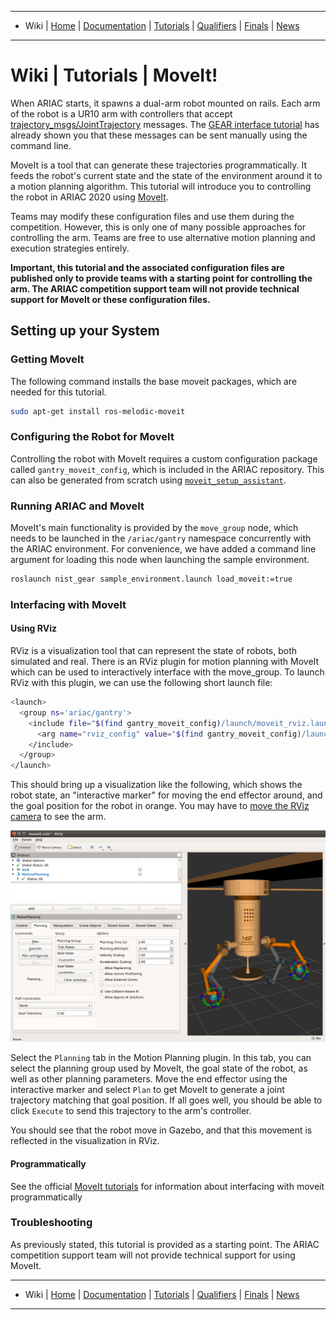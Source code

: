 -------------------------------------------------
- Wiki | [Home](../../README.md) | [Documentation](../documentation.md) | [Tutorials](../tutorials.md) | [Qualifiers](../qualifier.md) | [Finals](../finals.md) | [News](../updates.md)
-------------------------------------------------

# Wiki | Tutorials | MoveIt! #

When ARIAC starts, it spawns a dual-arm robot mounted on rails. Each arm of the robot is a UR10 arm with controllers that accept [trajectory_msgs/JointTrajectory](http://docs.ros.org/melodic/api/trajectory_msgs/html/msg/JointTrajectory.html) messages.
The [GEAR interface tutorial](gear_interface.md) has already shown you that these messages can be sent manually using the command line.

MoveIt is a tool that can generate these trajectories programmatically.
It feeds the robot's current state and the state of the environment around it to a motion planning algorithm. 
This tutorial will introduce you to controlling the robot in ARIAC 2020 using [MoveIt](https://moveit.ros.org/).

Teams may modify these configuration files and use them during the competition.
However, this is only one of many possible approaches for controlling the arm.
Teams are free to use alternative motion planning and execution strategies entirely.

**Important, this tutorial and the associated configuration files are published only to provide teams with a starting point for controlling the arm. The ARIAC competition support team will not provide technical support for MoveIt or these configuration files.**


## Setting up your System ##

### Getting MoveIt ###

The following command installs the base moveit packages, which are needed for this tutorial.

```bash
sudo apt-get install ros-melodic-moveit
```

### Configuring the Robot for MoveIt ###

Controlling the robot with MoveIt requires a custom configuration package called `gantry_moveit_config`,
which is included in the ARIAC repository. This can also be generated from scratch using [`moveit_setup_assistant`](http://docs.ros.org/kinetic/api/moveit_tutorials/html/doc/setup_assistant/setup_assistant_tutorial.html).

### Running ARIAC and MoveIt ###

MoveIt's main functionality is provided by the `move_group` node, which needs to be launched in the
`/ariac/gantry` namespace concurrently with the ARIAC environment. For convenience, we have added a
command line argument for loading this node when launching the sample environment.

```bash
roslaunch nist_gear sample_environment.launch load_moveit:=true
```

### Interfacing with MoveIt ###

#### Using RViz ####

RViz is a visualization tool that can represent the state of robots, both simulated and real.
There is an RViz plugin for motion planning with MoveIt which can be used to interactively interface with the move_group.
To launch RViz with this plugin, we can use the following short launch file: 

```bash
<launch>
  <group ns='ariac/gantry'>
    <include file="$(find gantry_moveit_config)/launch/moveit_rviz.launch">
      <arg name="rviz_config" value="$(find gantry_moveit_config)/launch/moveit.rviz"/>
    </include>
  </group>
</launch>
```

This should bring up a visualization like the following, which shows the robot state, an "interactive marker" for moving the end effector around, and the goal position for the robot in orange. You may have to [move the RViz camera](wiki.ros.org/rviz/UserGuide#The_different_camera_types) to see the arm.

![ariac_2019_moveit_labeled.png](../figures/moveit_planning.png)

Select the `Planning` tab in the Motion Planning plugin. In this tab, you can select the planning group used by MoveIt,
the goal state of the robot, as well as other planning parameters.
Move the end effector using the interactive marker and select `Plan` to get MoveIt to generate a joint trajectory matching that goal position.
If all goes well, you should be able to click `Execute` to send this trajectory to the arm's controller.

You should see that the robot move in Gazebo, and that this movement is reflected in the visualization in RViz.

#### Programmatically ###

See the official [MoveIt tutorials](https://ros-planning.github.io/moveit_tutorials/) for information about interfacing with moveit programmatically

### Troubleshooting  ###

As previously stated, this tutorial is provided as a starting point.
The ARIAC competition support team will not provide technical support for using MoveIt.

-------------------------------------------------
- Wiki | [Home](../../README.md) | [Documentation](../documentation.md) | [Tutorials](../tutorials.md) | [Qualifiers](../qualifier.md) | [Finals](../finals.md) | [News](../updates.md)
-------------------------------------------------
